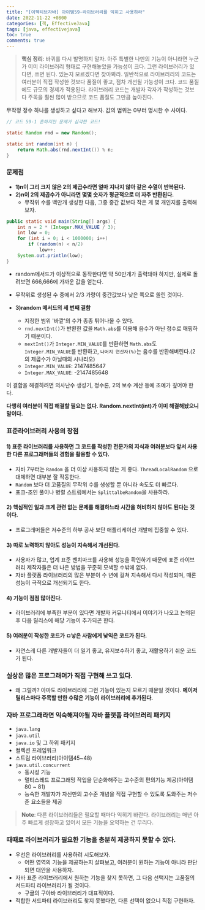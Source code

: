 ```yaml
---
title: "[이펙티브자바] 아이템59-라이브러리를 익히고 사용하라"
date: 2022-11-22 +0800
categories: [책, EffectiveJava]
tags: [java, effectivejava]
toc: true
comments: true
---
```


> **핵심 정리**: 바퀴를 다시 발명하지 말자. 아주 특별한 나만의 기능이 아니라면 누군가 이미 라이브러리 형태로 구현해놓았을 가능성이 크다. 그런 라이브러리가 있다면, 쓰면 된다. 있는지 모르겠다면 찾아봐라. 일반적으로 라이브러리의 코드는 여러분이 직접 작성한 것보다 품질이 좋고, 점차 개선될 가능성이 크다. 코드 품질에도 규모의 경제가 적용된다. 라이브러리 코드는 개발자 각자가 작성하는 것보다 주목을 훨씬 많이 받으므로 코드 품질도 그만큼 높아진다.

무작정 정수 하나를 생성하고 싶다고 해보자. 값의 범위는 0부터 명시한 수 사이다.

```java
// 코드 59-1 흔하지만 문제가 심각한 코드!

static Random rnd = new Random();

static int random(int n) {
    return Math.abs(rnd.nextInt()) % n;
}
```

### 문제점
- <b>1)n이 그리 크지 않은 2의 제곱수라면 얼마 지나지 않아 같은 수열이 반복된다.</b>
- <b>2)n이 2의 제곱수가 아니라면 몇몇 숫자가 평균적으로 더 자주 반환된다.</b>
    - 무작위 수를 백만개 생성한 다음, 그중 중간 값보다 작은 게 몇 개인지를 출력해보자.

```java
public static void main(String[] args) {
    int n = 2 * (Integer.MAX_VALUE / 3);
    int low = 0;
    for (int i = 0; i < 1000000; i++)
        if (random(n) < n/2)
            low++;
    System.out.println(low);
}
```

- random메서드가 이상적으로 동작한다면 약 50만개가 출력돼야 하지만, 실제로 돌려보면 666,666에 가까운 값을 얻는다. 
- 무작위로 생성된 수 중에서 2/3 가량이 중간값보다 낮은 쪽으로 쏠린 것이다.

- <b>3)random 메서드의 세 번째 결함</b>
    - 지정한 범위 '바깥'의 수가 종종 튀어나올 수 있다.
    - `rnd.nextInt()`가 반환한 값을 `Math.abs`를 이용해 음수가 아닌 정수로 매핑하기 때문이다.
    - `nextInt()`가 `Integer.MIN_VALUE`를 반환하면 `Math.abs`도 `Integer.MIN_VALUE`를 반환하고, `나머지 연산자(%)`는 음수를 반환해버린다.(2의 제곱수가 아닐때의 시나리오)
    - `Integer.MIN_VALUE`: 2147485647
    - `Integer.MAX_VALUE`: -2147485648
  
이 결함을 해결하려면 의사난수 생성기, 정수론, 2의 보수 계산 등에 조예가 깊어야 한다.

<b>다행히 여러분이 직접 해결할 필요는 없다. Random.nextInt(int)가 이미 해결해놨으니 말이다.</b>


### 표준라이브러리 사용의 장점

#### 1) 표준 라이브러리를 사용하면 그 코드를 작성한 전문가의 지식과 여러분보다 앞서 사용한 다른 프로그래머들의 경험을 활용할 수 있다.

- 자바 7부터는 `Random` 을 더 이상 사용하지 않는 게 좋다. `ThreadLocalRandom` 으로 대체하면 대부분 잘 작동한다.
- `Random` 보다 더 고품질의 무작위 수를 생성할 뿐 아니라 속도도 더 빠르다.
- 포크-조인 풀이나 병렬 스트림에서는 `SplittalbeRandom`을 사용하라.

#### 2) 핵심적인 일과 크게 관련 없는 문제를 해결하느라 시간을 허비하지 않아도 된다는 것이다.

- 프로그래머들은 저수준의 하부 공사 보단 애플리케이션 개발에 집중할 수 있다.

#### 3) 따로 노력하지 않아도 성능이 지속해서 개선된다.

- 사용자가 많고, 업계 표준 벤치마크를 사용해 성능을 확인하기 때문에 표준 라이브러리 제작자들은 더 나은 방법을 꾸준히 모색할 수밖에 없다. 
- 자바 플랫폼 라이브러리의 많은 부분이 수 년에 걸쳐 지속해서 다시 작성되며, 때론 성능이 극적으로 개선되기도 한다.

#### 4) 기능이 점점 많아진다.

- 라이브러리에 부족한 부분이 있다면 개발자 커뮤니티에서 이야기가 나오고 논의된 후 다음 릴리스에 해당 기능이 추가되곤 한다.

#### 5) 여러분이 작성한 코드가 ㅁ낳은 사람에게 낯익은 코드가 된다.

- 자연스레 다른 개발자들이 더 일기 좋고, 유지보수하기 좋고, 재활용하기 쉬운 코드가 된다.

### 실상은 많은 프로그래머가 직접 구현해 쓰고 있다.
- 왜 그럴까? 아마도 라이브러리에 그런 기능이 있는지 모르기 때문일 것이다. <b>메이저 릴리스마다 주목할 만한 수많은 기능이 라이브러리에 추가된다.</b>

### 자바 프로그래라면 익숙해져야될 자바 플랫폼 라이브러리 패키지
- `java.lang`
- `java.util`
- `java.io` 및 그 하위 패키지
- 컬렉션 프레임워크
- 스트림 라이브러리(아이템45~48)
- `java.util.concurrent`
  - 동시성 기능
  - 멀티스레드 프로그래밍 작업을 단순화해주는 고수준의 편의기능 제공(아이템80 ~ 81)
  - 능숙한 개발자가 자신만의 고수준 개념을 직접 구현할 수 있도록 도와주는 저수준 요소들을 제공

> **Note**: 다른 라이브러리들은 필요할 때마다 익히기 바란다. 라이브러리는 매년 아주 빠르게 성장하고 있어서 모든 기능을 요약하는 건 무리다.

### 때때로 라이브러리가 필요한 기능을 충분히 제공하지 못할 수 있다.
- 우선은 라이브러리를 사용하려 시도해보자.
  - 어떤 영역의 기능을 제공하는지 살펴보고, 여러분이 원하는 기능이 아니라 판단되면 대안을 사용하자.
- 자바 표준 라이브러리에서 원하는 기능을 찾지 못하면, 그 다음 선택지는 고품질의 서드파티 라이브러리가 될 것이다.
  - 구글의 구아바 라이브러리가 대표적이다.
- 적합한 서드파티 라이브러리도 찾지 못했다면, 다른 선택이 없으니 직접 구현하자.